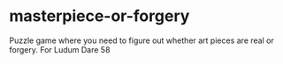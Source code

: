 # masterpiece-or-forgery
Puzzle game where you need to figure out whether art pieces are real or forgery. For Ludum Dare 58
